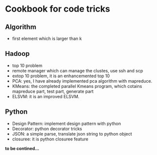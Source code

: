 # Cookbook for code tricks

## Algorithm
 * first element which is larger than k

## Hadoop
 * top 10 problem
 * remote manager which can manage the clustes, use ssh and scp
 * extop 10 problem, it is an enhancemented top 10
 * PCA: yes, I have already implemented pca algorithm with mapreduce.
 * KMeans: the completed parallel Kmeans program, which cotains mapreduce part, test part, generate part
 * ELSVM: it is an improved ELSVM.

## Python
 * Design Pattern: implement design pattern with python
 * Decorator: python decorator tricks
 * JSON: a simple parse, translate json string to python object
 * closuree: it is python closuree feature
 

**to be contined...**

